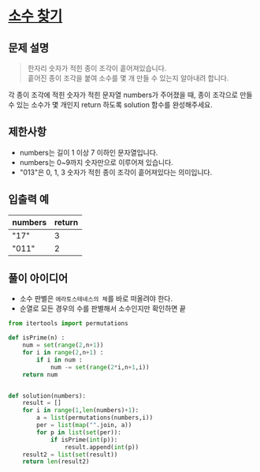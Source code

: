 # [소수 찾기](https://school.programmers.co.kr/learn/courses/30/lessons/42839)

## 문제 설명

>한자리 숫자가 적힌 종이 조각이 흩어져있습니다.  
>흩어진 종이 조각을 붙여 소수를 몇 개 만들 수 있는지 알아내려 합니다.

각 종이 조각에 적힌 숫자가 적힌 문자열 numbers가 주어졌을 때, 종이 조각으로 만들 수 있는 소수가 몇 개인지 return 하도록 solution 함수를 완성해주세요.

## 제한사항

- numbers는 길이 1 이상 7 이하인 문자열입니다.
- numbers는 0~9까지 숫자만으로 이루어져 있습니다.
- "013"은 0, 1, 3 숫자가 적힌 종이 조각이 흩어져있다는 의미입니다.

## 입출력 예

| numbers | return |
|---------|--------|
| "17"    | 	3     |
| "011"   | 	2     |

## 풀이 아이디어

- 소수 판별은 ```에라토스테네스의 체```를 바로 떠올려야 한다.
- 순열로 모든 경우의 수를 판별해서 소수인지만 확인하면 끝

```python
from itertools import permutations

def isPrime(n) :
    num = set(range(2,n+1))
    for i in range(2,n+1) :
        if i in num :
            num -= set(range(2*i,n+1,i))
    return num


def solution(numbers):
    result = []
    for i in range(1,len(numbers)+1):
        a = list(permutations(numbers,i))
        per = list(map("".join, a))
        for p in list(set(per)):
            if isPrime(int(p)):
                result.append(int(p))
    result2 = list(set(result))
    return len(result2)
```